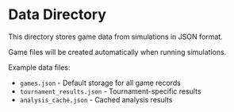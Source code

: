 # Data Directory

This directory stores game data from simulations in JSON format.

Game files will be created automatically when running simulations.

Example data files:
- `games.json` - Default storage for all game records
- `tournament_results.json` - Tournament-specific results
- `analysis_cache.json` - Cached analysis results
